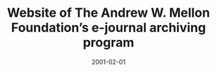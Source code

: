---
layout: redirect
date: 2001-02-01
title: "Website of The Andrew W. Mellon Foundation’s e-journal archiving program"
authors: 
redirect_to: https://old.diglib.org/preserve/ejp.htm
tags: DLF
seo:
  type: Report
description: ""
---